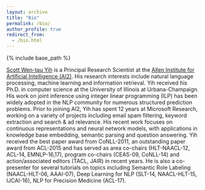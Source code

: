```yaml
---
layout: archive
title: "Bio"
permalink: /bio/
author_profile: true
redirect_from: 
  - /bio.html
---
```


{% include base_path %}


[Scott Wen-tau Yih](http://scottyih.org) is a Principal Research Scientist at the [Allen Institute for Artificial Intelligence (AI2)](http://allenai.org). His research interests include natural language processing, machine learning and information retrieval.  Yih received his Ph.D. in computer science at the University of Illinois at Urbana-Champaign.  His work on joint inference using integer linear programming (ILP) has been widely adopted in the NLP community for numerous structured prediction problems. Prior to joining AI2, Yih has spent 12 years at Microsoft Research, working on a variety of projects including email spam filtering, keyword extraction and search & ad relevance. His recent work focuses on continuous representations and neural network models, with applications in knowledge base embedding, semantic parsing and question answering. Yih received the best paper award from CoNLL-2011, an outstanding paper award from ACL-2015 and has served as area co-chairs (HLT-NAACL-12, ACL-14, EMNLP-16,17), program co-chairs (CEAS-09, CoNLL-14) and action/associated editors (TACL, JAIR) in recent years. He is also a co-presenter for several tutorials on topics including Semantic Role Labeling (NAACL-HLT-06, AAAI-07), Deep Learning for NLP (SLT-14, NAACL-HLT-15, IJCAI-16), NLP for Precision Medicine (ACL-17).
